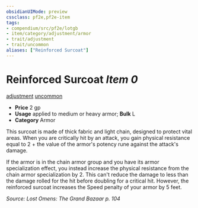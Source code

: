 ```yaml
---
obsidianUIMode: preview
cssclass: pf2e,pf2e-item
tags:
- compendium/src/pf2e/lotgb
- item/category/adjustment/armor
- trait/adjustment
- trait/uncommon
aliases: ["Reinforced Surcoat"]
---
```

# Reinforced Surcoat *Item 0*  
[adjustment](../../../Rules/traits/adjustment-lotgb.md)  [uncommon](../../../Rules/traits/uncommon.md)  

- **Price** 2 gp
- **Usage** applied to medium or heavy armor; **Bulk** L
- **Category** Armor

This surcoat is made of thick fabric and light chain, designed to protect vital areas. When you are critically hit by an attack, you gain physical resistance equal to 2 + the value of the armor's potency rune against the attack's damage.

If the armor is in the chain armor group and you have its armor specialization effect, you instead increase the physical resistance from the chain armor specialization by 2. This can't reduce the damage to less than the damage rolled for the hit before doubling for a critical hit. However, the reinforced surcoat increases the Speed penalty of your armor by 5 feet.

*Source: Lost Omens: The Grand Bazaar p. 104*